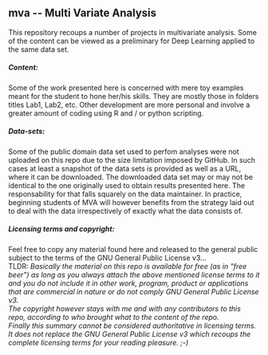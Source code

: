 ## mva -- Multi Variate Analysis

This repository recoups a number of projects in multivariate analysis. Some of the content can be viewed as a preliminary for Deep Learning applied to the same data set. 

##### Content:
Some of the work presented here is concerned with mere toy examples meant for the student to hone her/his skills. They are mostly those in folders titles Lab1, Lab2, etc.  Other development are more personal and involve a greater amount of coding using R and / or python scripting. 

##### Data-sets:
Some of the public domain data set used to perfom analyses were not uploaded on this repo due to the size limitation imposed by GitHub. In such cases at least a snapshot of the data sets is provided as well as a URL, where it can be downloaded. The downloaded data set may or may not be identical to the one originally used to obtain results presented here. The responsability for that falls squarely  on the data maintainer. In practice, beginning students of MVA will however benefits from the strategy laid out to deal with the data irrespectively of exactly what the data consists of. 

##### Licensing terms and copyright:
Feel free to copy any material found here and released to the general public subject to the terms of the GNU General Public License v3...  
TLDR: *Basically the material on this repo is available for free (as in "free beer") as long as you always attach the above mentioned license terms to it and you do not include it in other work, program, product or applications that are commercial in nature or do not comply GNU General Public License v3.   
The copyright however stays with me and with any contributors to this repo, according to who brought what to the content of the repo.   
Finally this summary cannot be considered authoritative in licensing terms.  It does not replace the GNU General Public License v3 which recoups the complete licensing terms for your reading pleasure. ;-)*  
